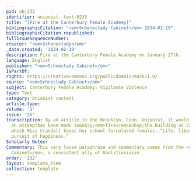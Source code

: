 ```yaml
---
pid: obj233
identifier: unionist--text-0233
title: "[Fire at the Canterbury Female Academy]"
bibliographicCitation: "<em>Schenectady Cabinet</em> 1834-02-19"
bibliographicCitation.republished: 
fullIssueSequenceNumber: 
creator: "<em>Schenectady</em>"
_date.created: '1834-02-19'
description: Fire at the Canterbury Female Academy on January 27th.
language: English
publisher: "<em>Schnectady Cabinet</em>"
IsPartOf: 
rights: https://creativecommons.org/publicdomain/mark/1.0/
source: "<em>Schnectady Cabinet</em>"
subject: Canterbury Female Academy; Vigilante Violence
type: Text
category: Unionist content
article.type: 
volume: '1'
issue: '26'
transcription: By an article in the Brooklyn, Conn. Unionist, it would appear that
  an attempthas been made to&nbsp;<em>fire</em>&nbsp;the building at Canterbury, in
  which Miss Crandall keeps her school forcolored females.—“Life, liberty, and the
  pursuit of happiness.”
Scholarly Notes: 
Commentary: This very loose paraphrase and commentary comes from the <em>Schnectady
  Cabinet</em>, a consistent ally of Abolitionisism
order: '232'
layout: template_item
collection: template
---
```

